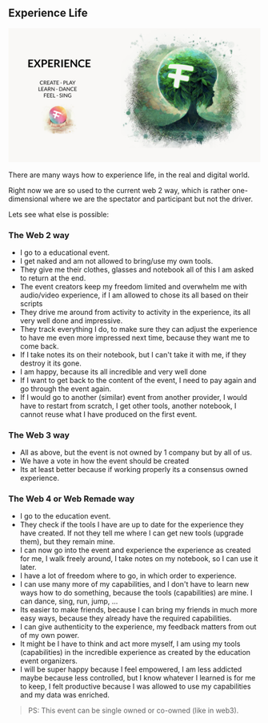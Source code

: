 
## Experience Life

![](img/experience.png)  

There are many ways how to experience life, in the real and digital world.

Right now we are so used to the current web 2 way, which is rather one-dimensional where we are the spectator and participant but not the driver.

Lets see what else is possible:

### The Web 2 way

- I go to a educational event.
- I get naked and am not allowed to bring/use my own tools.
- They give me their clothes, glasses and notebook all of this I am asked to return at the end.
- The event creators keep my freedom limited and overwhelm me with audio/video experience, if I am allowed to chose its all based on their scripts
- They drive me around from activity to activity in the experience, its all very well done and impressive.
- They track everything I do, to make sure they can adjust the experience to have me even more impressed next time, because they want me to come back.
- If I take notes its on their notebook, but I can't take it with me, if they destroy it its gone.
- I am happy, because its all incredible and very well done
- If I want to get back to the content of the event, I need to pay again and go through the event again.
- If I would go to another (similar) event from another provider, I would have to restart from scratch, I get other tools, another notebook, I cannot reuse what I have produced on the first event.

### The Web 3 way

- All as above, but the event is not owned by 1 company but by all of us.
- We have a vote in how the event should be created
- Its at least better because if working properly its a consensus owned experience.

### The Web 4 or Web Remade way

- I go to the education event.
- They check if the tools I have are up to date for the experience they have created. If not they tell me where I can get new tools (upgrade them), but they remain mine.
- I can now go into the event and experience the experience as created for me, I walk freely around, I take notes on my notebook, so I can use it later.
- I have a lot of freedom where to go, in which order to experience.
- I can use many more of my capabilities, and I don't have to learn new ways how to do something, because the tools (capabilities) are mine. I can dance, sing, run, jump, ...
- Its easier to make friends, because I can bring my friends in much more easy ways, because they already have the required capabilities.
- I can give authenticity to the experience, my feedback matters from out of my own power.
- It might be I have to think and act more myself, I am using my tools (capabilities) in the incredible experience as created by the education event organizers.
- I will be super happy because I feel empowered, I am less addicted maybe because less controlled, but I know whatever I learned is for me to keep, I felt productive because I was allowed to use my capabilities and my data was enriched.

> PS: This event can be single owned or co-owned (like in web3).

